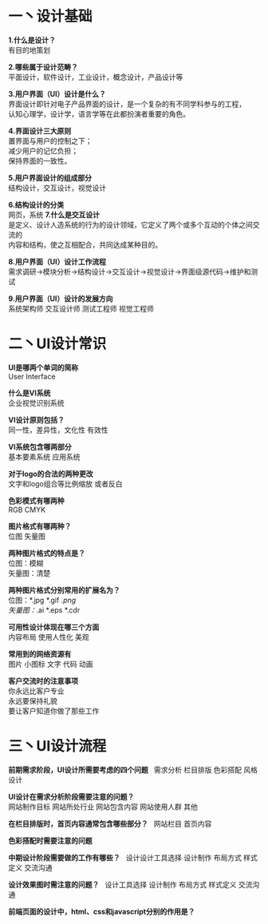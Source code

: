 # 一丶设计基础
**1.什么是设计？**  
有目的地策划  
 
**2.哪些属于设计范畴？**  
平面设计，软件设计，工业设计，概念设计，产品设计等  

**3.用户界面（UI）设计是什么？**  
界面设计即针对电子产品界面的设计，是一个复杂的有不同学科参与的工程，  
认知心理学，设计学，语言学等在此都扮演者重要的角色。  

**4.界面设计三大原则**  
置界面与用户的控制之下；  
减少用户的记忆负担；  
保持界面的一致性。  

**5.用户界面设计的组成部分**  
结构设计，交互设计，视觉设计  

**6.结构设计的分类**  
网页，系统
**7.什么是交互设计**  
是定义、设计人造系统的行为的设计领域，它定义了两个或多个互动的个体之间交流的  
内容和结构，使之互相配合，共同达成某种目的。   

**8.用户界面（UI）设计工作流程**  
需求调研->模块分析->结构设计->交互设计->视觉设计->界面级源代码->维护和测试  

**9.用户界面（UI）设计的发展方向**   
系统架构师 交互设计师 测试工程师 视觉工程师  
# 二丶UI设计常识
**UI是哪两个单词的简称**   
User Interface  

**什么是VI系统**  
企业视觉识别系统  

**VI设计原则包括？**  
同一性，差异性，文化性 有效性  

**VI系统包含哪两部分**  
基本要素系统 应用系统  

**对于logo的合法的两种更改**  
文字和logo组合等比例缩放 或者反白  

**色彩模式有哪两种**  
RGB CMYK  

**图片格式有哪两种？**  
位图 矢量图  

**两种图片格式的特点是？**  
位图：模糊  
矢量图：清楚   

**两种图片格式分别常用的扩展名为？**  
位图：*.jpg *.gif *.png  
矢量图：*.ai *.eps *.cdr  

**可用性设计体现在哪三个方面**  
内容布局 使用人性化 美观  

**常用到的网络资源有**  
图片 小图标 文字 代码 动画  

**客户交流时的注意事项**  
你永远比客户专业  
永远要保持礼貌  
要让客户知道你做了那些工作  
# 三丶UI设计流程
**前期需求阶段，UI设计所需要考虑的四个问题**  
需求分析 栏目排版 色彩搭配 风格设计  

**UI设计在需求分析阶段需要注意的问题？**  
网站制作目标 网站所处行业 网站包含内容 网站使用人群 其他    

**在栏目排版时，首页内容通常包含哪些部分？**  
网站栏目 首页内容  

**色彩搭配时需要注意的问题**  

**中期设计阶段需要做的工作有哪些？**  
设计设计工具选择 设计制作 布局方式 样式定义 交流沟通   

**设计效果图时需注意的问题？**  
设计工具选择 设计制作 布局方式 样式定义 交流沟通  

**前端页面的设计中，html、css和javascript分别的作用是？**
